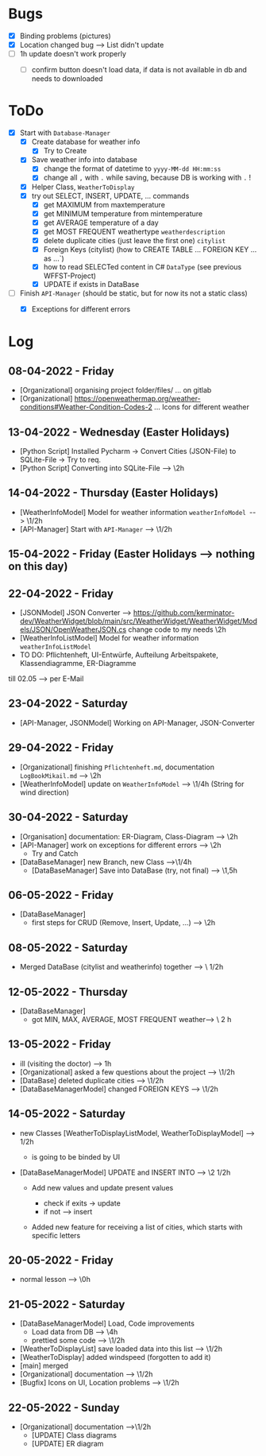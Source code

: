 # Bugs

- [x] Binding problems (pictures)
- [x] Location changed bug --> List didn't update
- [ ] 1h update doesn't work properly
  - [ ] confirm button doesn't load data, if data is not available in db and needs to downloaded


# ToDo

- [x] Start with `Database-Manager`
  - [x] Create database for weather info
    - [x] Try to Create
  - [x] Save weather info into database
    - [x] change the format of datetime to `yyyy-MM-dd HH:mm:ss`
    - [x] change all `,` with `.` while saving, because DB is working with `.` !
  - [x] Helper Class, `WeatherToDisplay`
  - [x] try out SELECT, INSERT, UPDATE, ... commands
    - [x] get MAXIMUM from maxtemperature
    - [x] get MINIMUM temperature from mintemperature
    - [x] get AVERAGE temperature of a day
    - [x] get MOST FREQUENT weathertype `weatherdescription`
    - [x] delete duplicate cities (just leave the first one) `citylist`  
    - [x] Foreign Keys (citylist) (how to CREATE TABLE  ... FOREIGN KEY ... as ...`)
    - [x] how to read SELECTed content in C# `DataType` (see previous WFFST-Project)
    - [x] UPDATE if exists in DataBase
- [ ] Finish `API-Manager` (should be static, but for now its not a static class)
  - [x] Exceptions for different errors


# Log

## 08-04-2022 - Friday

- [Organizational] organising project folder/files/ ... on gitlab
- [Organizational] https://openweathermap.org/weather-conditions#Weather-Condition-Codes-2 ... Icons for different weather

## 13-04-2022 - Wednesday (Easter Holidays)
- [Python Script] Installed Pycharm -> Convert Cities (JSON-File) to SQLite-File -> Try to req.
- [Python Script] Converting into SQLite-File --> \2h

## 14-04-2022 - Thursday (Easter Holidays)
- [WeatherInfoModel] Model for weather information `weatherInfoModel `--> \1/2h
- [API-Manager] Start with `API-Manager` --> \1/2h

## 15-04-2022 - Friday (Easter Holidays --> nothing on this day)

## 22-04-2022 - Friday
- [JSONModel] JSON Converter --> https://github.com/kerminator-dev/WeatherWidget/blob/main/src/WeatherWidget/WeatherWidget/Models/JSON/OpenWeatherJSON.cs change code to my needs \2h
- [WeatherInfoListModel] Model for weather information `weatherInfoListModel`
- TO DO: Pflichtenheft, UI-Entwürfe, Aufteilung Arbeitspakete, Klassendiagramme, ER-Diagramme


till 02.05 --> per E-Mail
## 23-04-2022 - Saturday
- [API-Manager, JSONModel] Working on API-Manager, JSON-Converter

## 29-04-2022 - Friday
- [Organizational] finishing `Pflichtenheft.md`, documentation `LogBookMikail.md` --> \2h
- [WeatherInfoModel] update on `WeatherInfoModel` --> \1/4h (String for wind direction)

## 30-04-2022 - Saturday

- [Organisation] documentation: ER-Diagram, Class-Diagram --> \2h
- [API-Manager] work on exceptions for different errors --> \2h
  - Try and Catch
- [DataBaseManager] new Branch, new Class -->\1/4h
  - [DataBaseManager] Save into DataBase (try, not final) --> \1,5h

## 06-05-2022 - Friday

- [DataBaseManager]
  - first steps for CRUD (Remove, Insert, Update, ...) --> \2h

## 08-05-2022 - Saturday

- Merged DataBase (citylist and weatherinfo) together --> \ 1/2h

## 12-05-2022 - Thursday

- [DataBaseManager]
  - got MIN, MAX, AVERAGE, MOST FREQUENT weather--> \ 2 h

## 13-05-2022 - Friday

- ill (visiting the doctor) --> 1h
- [Organizational] asked a few questions about the project --> \1/2h
- [DataBase] deleted duplicate cities --> \1/2h
- [DataBaseManagerModel] changed FOREIGN KEYS --> \1/2h

##  14-05-2022 - Saturday

- new Classes [WeatherToDisplayListModel, WeatherToDisplayModel] --> 1/2h
  - is going to be binded by UI

- [DataBaseManagerModel] UPDATE and INSERT INTO --> \2 1/2h
  - Add new values and update present values
    - check if exits -> update
    - if not --> insert

  - Added new feature for receiving a list of cities, which starts with specific letters


## 20-05-2022 - Friday

- normal lesson --> \0h

## 21-05-2022 - Saturday

- [DataBaseManagerModel] Load,  Code improvements
  - Load data from DB --> \4h
  - prettied some code --> \1/2h
- [WeatherToDisplayList] save loaded data into this list --> \1/2h
- [WeatherToDisplay] added windspeed (forgotten to add it)
- [main] merged
- [Organizational] documentation --> \1/2h
- [Bugfix] Icons on UI, Location problems --> \1/2h

## 22-05-2022 - Sunday

- [Organizational] documentation -->\1/2h
  - [UPDATE] Class diagrams
  -  [UPDATE] ER diagram
